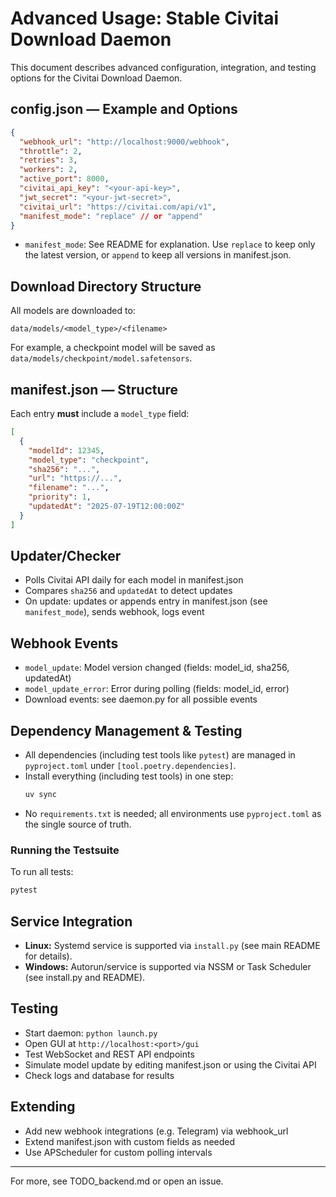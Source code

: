 # Advanced Usage: Stable Civitai Download Daemon

This document describes advanced configuration, integration, and testing options for the Civitai Download Daemon.

## config.json — Example and Options

```json
{
  "webhook_url": "http://localhost:9000/webhook",
  "throttle": 2,
  "retries": 3,
  "workers": 2,
  "active_port": 8000,
  "civitai_api_key": "<your-api-key>",
  "jwt_secret": "<your-jwt-secret>",
  "civitai_url": "https://civitai.com/api/v1",
  "manifest_mode": "replace" // or "append"
}
```

- `manifest_mode`: See README for explanation. Use `replace` to keep only the latest version, or `append` to keep all versions in manifest.json.


## Download Directory Structure

All models are downloaded to:

```
data/models/<model_type>/<filename>
```

For example, a checkpoint model will be saved as `data/models/checkpoint/model.safetensors`.

## manifest.json — Structure

Each entry **must** include a `model_type` field:
```json
[
  {
    "modelId": 12345,
    "model_type": "checkpoint",
    "sha256": "...",
    "url": "https://...",
    "filename": "...",
    "priority": 1,
    "updatedAt": "2025-07-19T12:00:00Z"
  }
]
```

## Updater/Checker
- Polls Civitai API daily for each model in manifest.json
- Compares `sha256` and `updatedAt` to detect updates
- On update: updates or appends entry in manifest.json (see `manifest_mode`), sends webhook, logs event

## Webhook Events
- `model_update`: Model version changed (fields: model_id, sha256, updatedAt)
- `model_update_error`: Error during polling (fields: model_id, error)
- Download events: see daemon.py for all possible events


## Dependency Management & Testing

- All dependencies (including test tools like `pytest`) are managed in `pyproject.toml` under `[tool.poetry.dependencies]`.
- Install everything (including test tools) in one step:
  ```bash
  uv sync
  ```
- No `requirements.txt` is needed; all environments use `pyproject.toml` as the single source of truth.

### Running the Testsuite

To run all tests:
```bash
pytest
```

## Service Integration

- **Linux:** Systemd service is supported via `install.py` (see main README for details).
- **Windows:** Autorun/service is supported via NSSM or Task Scheduler (see install.py and README).

## Testing
- Start daemon: `python launch.py`
- Open GUI at `http://localhost:<port>/gui`
- Test WebSocket and REST API endpoints
- Simulate model update by editing manifest.json or using the Civitai API
- Check logs and database for results

## Extending
- Add new webhook integrations (e.g. Telegram) via webhook_url
- Extend manifest.json with custom fields as needed
- Use APScheduler for custom polling intervals

---
For more, see TODO_backend.md or open an issue.
